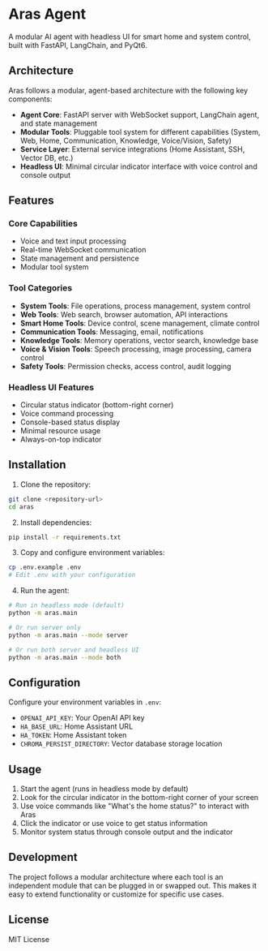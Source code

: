 # Aras Agent

A modular AI agent with headless UI for smart home and system control, built with FastAPI, LangChain, and PyQt6.

## Architecture

Aras follows a modular, agent-based architecture with the following key components:

- **Agent Core**: FastAPI server with WebSocket support, LangChain agent, and state management
- **Modular Tools**: Pluggable tool system for different capabilities (System, Web, Home, Communication, Knowledge, Voice/Vision, Safety)
- **Service Layer**: External service integrations (Home Assistant, SSH, Vector DB, etc.)
- **Headless UI**: Minimal circular indicator interface with voice control and console output

## Features

### Core Capabilities
- Voice and text input processing
- Real-time WebSocket communication
- State management and persistence
- Modular tool system

### Tool Categories
- **System Tools**: File operations, process management, system control
- **Web Tools**: Web search, browser automation, API interactions
- **Smart Home Tools**: Device control, scene management, climate control
- **Communication Tools**: Messaging, email, notifications
- **Knowledge Tools**: Memory operations, vector search, knowledge base
- **Voice & Vision Tools**: Speech processing, image processing, camera control
- **Safety Tools**: Permission checks, access control, audit logging

### Headless UI Features
- Circular status indicator (bottom-right corner)
- Voice command processing
- Console-based status display
- Minimal resource usage
- Always-on-top indicator

## Installation

1. Clone the repository:
```bash
git clone <repository-url>
cd aras
```

2. Install dependencies:
```bash
pip install -r requirements.txt
```

3. Copy and configure environment variables:
```bash
cp .env.example .env
# Edit .env with your configuration
```

4. Run the agent:
```bash
# Run in headless mode (default)
python -m aras.main

# Or run server only
python -m aras.main --mode server

# Or run both server and headless UI
python -m aras.main --mode both
```

## Configuration

Configure your environment variables in `.env`:

- `OPENAI_API_KEY`: Your OpenAI API key
- `HA_BASE_URL`: Home Assistant URL
- `HA_TOKEN`: Home Assistant token
- `CHROMA_PERSIST_DIRECTORY`: Vector database storage location

## Usage

1. Start the agent (runs in headless mode by default)
2. Look for the circular indicator in the bottom-right corner of your screen
3. Use voice commands like "What's the home status?" to interact with Aras
4. Click the indicator or use voice to get status information
5. Monitor system status through console output and the indicator

## Development

The project follows a modular architecture where each tool is an independent module that can be plugged in or swapped out. This makes it easy to extend functionality or customize for specific use cases.

## License

MIT License

